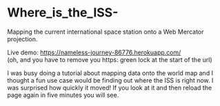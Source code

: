 # Where_is_the_ISS-
Mapping the current international space station onto a Web Mercator projection.

Live demo: https://nameless-journey-86776.herokuapp.com/  
(oh, and you have to remove you https: green lock at the start of the url)

I was busy doing a tutorial about mapping data onto the world map and I thought a fun use case would
be finding out where the ISS is right now. I was surprised how quickly it moved! If you look at it and 
then reload the page again in five minutes you will see.
